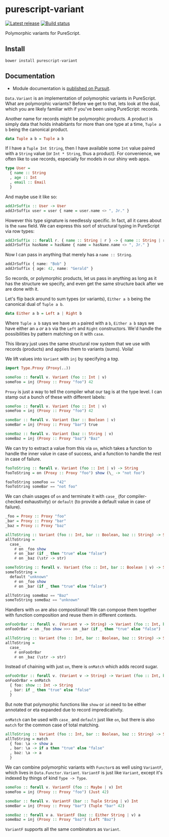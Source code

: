 # purescript-variant

[![Latest release](http://img.shields.io/github/release/natefaubion/purescript-variant.svg)](https://github.com/natefaubion/purescript-variant/releases)
[![Build status](https://travis-ci.org/natefaubion/purescript-variant.svg?branch=master)](https://travis-ci.org/natefaubion/purescript-variant)

Polymorphic variants for PureScript.

## Install

```
bower install purescript-variant
```

## Documentation

- Module documentation is [published on Pursuit](http://pursuit.purescript.org/packages/purescript-variant).

`Data.Variant` is an implementation of polymorphic variants in PureScript. What
are polymorphic variants? Before we get to that, lets look at the dual, which
you are likely familiar with if you've been using PureScript: records.

Another name for records might be polymorphic products. A product is simply
data that holds inhabitants for more than one type at a time, `Tuple a b` being
the canonical product.

```purescript
data Tuple a b = Tuple a b
```

If I have a `Tuple Int String`, then I have available some `Int` value paired
with a `String` value (or `Int * String`, thus a product). For convenience,
we often like to use records, especially for models in our shiny web apps.

```purescript
type User =
  { name :: String
  , age :: Int
  , email :: Email
  }
```

And maybe use it like so:

```purescript
addJrSuffix :: User -> User
addJrSuffix user = user { name = user.name <> ", Jr." }
```

However this type signature is needlessly specific. In fact, all it cares about is
the `name` field. We can express this sort of structural typing in PureScript
via row types:

```purescript
addJrSuffix :: forall r. { name :: String | r } -> { name :: String | r }
addJrSuffix hasName = hasName { name = hasName.name <> ", Jr." }
```

Now I can pass in anything that merely has a `name :: String`.

```purescript
addJrSuffix { name: "Bob" }
addJrSuffix { age: 42, name: "Gerald" }
```

So records, or polymorphic products, let us pass in anything as long as it has
the structure we specify, and even get the same structure back after we are
done with it.

Let's flip back around to sum types (or variants), `Either a b` being the
canonical dual of `Tuple a b`.

```purescript
data Either a b = Left a | Right b
```

Where `Tuple a b` says we have an `a` paired with a `b`, `Either a b` says we
have either an `a` _or_ a `b` via the `Left` and `Right` constructors. We'd
handle the possibilities by pattern matching on it with `case`.

This library just uses the same structural row system that we use with records
(products) and applies them to variants (sums). Voila!

We lift values into `Variant` with `inj` by specifying a _tag_.

```purescript
import Type.Proxy (Proxy(..))

someFoo :: forall v. Variant (foo :: Int | v)
someFoo = inj (Proxy :: Proxy "foo") 42
```

`Proxy` is just a way to tell the compiler what our tag is at the type level.
I can stamp out a bunch of these with different labels:

```purescript
someFoo :: forall v. Variant (foo :: Int | v)
someFoo = inj (Proxy :: Proxy "foo") 42

someBar :: forall v. Variant (bar :: Boolean | v)
someBar = inj (Proxy :: Proxy "bar") true

someBaz :: forall v. Variant (baz :: String | v)
someBaz = inj (Proxy :: Proxy "baz") "Baz"
```

We can try to extract a value from this via `on`, which takes a function to
handle the inner value in case of success, and a function to handle the rest in
case of failure.

```purescript
fooToString :: forall v. Variant (foo :: Int | v) -> String
fooToString = on (Proxy :: Proxy "foo") show (\_ -> "not foo")

fooToString someFoo == "42"
fooToString someBar == "not foo"
```

We can chain usages of `on` and terminate it with `case_` (for compiler-checked
exhaustivity) or `default` (to provide a default value in case of failure).

```purescript
_foo = Proxy :: Proxy "foo"
_bar = Proxy :: Proxy "bar"
_baz = Proxy :: Proxy "baz"

allToString :: Variant (foo :: Int, bar :: Boolean, baz :: String) -> String
allToString =
  case_
    # on _foo show
    # on _bar (if _ then "true" else "false")
    # on _baz (\str -> str)

someToString :: forall v. Variant (foo :: Int, bar :: Boolean | v) -> String
someToString =
  default "unknown"
    # on _foo show
    # on _bar (if _ then "true" else "false")

allToString someBaz == "Baz"
someToString someBaz == "unknown"
```

Handlers with `on` are also compositional! We can compose them together with
function composition and reuse them in different contexts.

```purescript
onFooOrBar :: forall v. (Variant v -> String) -> Variant (foo :: Int, bar :: Boolean | v) -> String
onFooOrBar = on _foo show >>> on _bar (if _ then "true" else "false")

allToString :: Variant (foo :: Int, bar :: Boolean, baz :: String) -> String
allToString =
  case_
    # onFooOrBar
    # on _baz (\str -> str)
```

Instead of chaining with just `on`, there is `onMatch` which adds record sugar.

```purescript
onFooOrBar :: forall v. (Variant v -> String) -> Variant (foo :: Int, bar :: Boolean | v) -> String
onFooOrBar = onMatch
  { foo: show :: Int -> String
  , bar: if _ then "true" else "false"
  }
```

But note that polymorphic functions like `show` or `id` need to be either
annotated or eta expanded due to record impredicativity.

`onMatch` can be used with `case_` and `default` just like `on`, but there is
also `match` for the common case of total matching.

```purescript
allToString :: Variant (foo :: Int, bar :: Boolean, baz :: String) -> String
allToString = match
  { foo: \a -> show a
  , bar: \a -> if a then "true" else "false"
  , baz: \a -> a
  }
```

We can combine polymorphic variants with `Functor`s as well using `VariantF`,
which lives in `Data.Functor.Variant`. `VariantF` is just like `Variant`,
except it's indexed by things of kind `Type -> Type`.

```purescript
someFoo :: forall v. VariantF (foo :: Maybe | v) Int
someFoo = inj (Proxy :: Proxy "foo") (Just 42)

someBar :: forall v. VariantF (bar :: Tuple String | v) Int
someBar = inj (Proxy :: Proxy "bar") (Tuple "bar" 42)

someBaz :: forall v a. VariantF (baz :: Either String | v) a
someBaz = inj (Proxy :: Proxy "baz") (Left "Baz")
```

`VariantF` supports all the same combinators as `Variant`.

